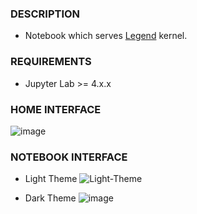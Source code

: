 ### DESCRIPTION

- Notebook which serves [Legend](https://github.com/ShanmukhEstrella/Legend-Jupyter) kernel.

### REQUIREMENTS
- Jupyter Lab >= 4.x.x

### HOME INTERFACE
![image](https://github.com/user-attachments/assets/b0f1a692-eeb8-4919-a8b0-53d11bfb0d08)


### NOTEBOOK INTERFACE
- Light Theme
![Light-Theme](https://github.com/user-attachments/assets/e4df3838-2694-48c0-a990-2b0c3a37611a)


- Dark Theme
![image](https://github.com/user-attachments/assets/cde92791-156c-41d4-9725-131d18607b5c)



